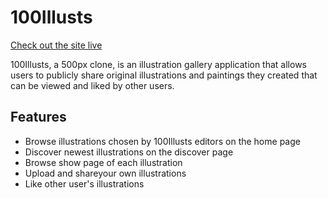# 100Illusts

[Check out the site live](https://one-hundred-illusts.herokuapp.com/)

100Illusts, a 500px clone, is an illustration gallery application that allows users to publicly share original illustrations and paintings they created that can be viewed and liked by other users. 

## Features

* Browse illustrations chosen by 100Illusts editors on the home page
* Discover newest illustrations on the discover page
* Browse show page of each illustration
* Upload and shareyour own illustrations 
* Like other user's illustrations 


